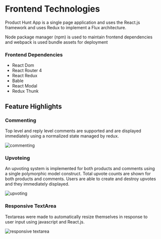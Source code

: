 # Frontend Technologies

Product Hunt App is a single page application and uses the React.js framework and uses Redux to implement a Flux architecture.

Node package manager (npm) is used to maintain frontend dependencies and webpack is used bundle assets for deployment

### Frontend Dependencies

* React Dom
* React Router 4
* React Redux
* Bable
* React Modal
* Redux Thunk

## Feature Highlights

### Commenting

Top level and reply level comments are supported and are displayed immediately using a normalized state managed by redux.

![commenting](https://github.com/johnschoeman/product_hunt_app/blob/master/docs/img/production_readme/commenting.gif)

### Upvoteing

An upvoting system is implemented for both products and comments using a single polymorphic model construct.  Total upvote counts are shown for both products and comments.  Users are able to create and destroy upvotes and they immediately displayed.

![upvoting](https://github.com/johnschoeman/product_hunt_app/blob/master/docs/img/production_readme/upvoting.gif)

### Responsive TextArea

Textareas were made to automatically resize themselves in response to user input using javascript and React.js.

![responsive textarea](https://github.com/johnschoeman/product_hunt_app/blob/master/docs/img/production_readme/responsive-textarea.gif)